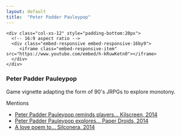 ```yaml
---
layout: default
title:  "Peter Padder Pauleypop"
---
```


<div class="right">
  <div class="row">

    <div class="col-xs-12" style="padding-bottom:20px">
      <!-- 16:9 aspect ratio -->
      <div class="embed-responsive embed-responsive-16by9">
         <iframe class="embed-responsive-item" src="https://www.youtube.com/embed/h-kRuwKetn0"></iframe>
      </div>
    </div>
  </div>

  <h3 align="left">Peter Padder Pauleypop</h3>
  <p>Game vignette adapting the form of 90's JRPGs to explore monotony.</p>
  <p>
  Mentions
  <ul>
    <li><a href="https://killscreen.com/articles/peter-padder-pauleypop-reminds-players-why-being-grown-totally-depressing/">Peter Padder Pauleypop reminds players... Kilscreen, 2014</a></li>
    <li><a href="http://www.paperdroids.com/2015/01/22/budget-gamer-peter-padder-pauleypop-explores-mundane-beauty-games/">Peter Padder Pauleypop explores... Paper Droids, 2014</a> </li>
    <li><a href="http://www.siliconera.com/2014/12/12/love-poem-illusion-gaias-raft-sequence/">A love poem to... Silconera, 2014</a></li>
  </ul>
  </p>
</div>
